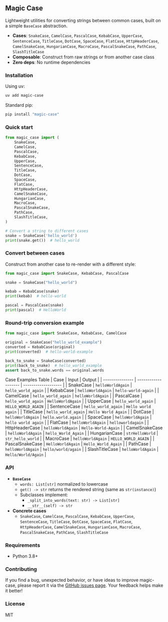 ## Magic Case

Lightweight utilities for converting strings between common cases, built on a simple `BaseCase` abstraction.

- **Cases**: `SnakeCase`, `CamelCase`, `PascalCase`, `KebabCase`, `UpperCase`, `SentenceCase`, `TitleCase`, `DotCase`, `SpaceCase`, `FlatCase`, `HttpHeaderCase`, `CamelSnakeCase`, `HungarianCase`, `MacroCase`, `PascalSnakeCase`, `PathCase`, `SlashTitleCase`
- **Composable**: Construct from raw strings or from another case class
- **Zero deps**: No runtime dependencies

### Installation
Using uv:
```bash
uv add magic-case
```

Standard pip:
```bash
pip install "magic-case"
```

### Quick start
```python
from magic_case import (
    SnakeCase,
    CamelCase,
    PascalCase,
    KebabCase,
    UpperCase,
    SentenceCase,
    TitleCase,
    DotCase,
    SpaceCase,
    FlatCase,
    HttpHeaderCase,
    CamelSnakeCase,
    HungarianCase,
    MacroCase,
    PascalSnakeCase,
    PathCase,
    SlashTitleCase,
)

# Convert a string to different cases
snake = SnakeCase('hello_world')
print(snake.get())  # hello_world
```

### Convert between cases

Construct from another case to re-render with a different style:
```python
from magic_case import SnakeCase, KebabCase, PascalCase

snake = SnakeCase("hello_world")

kebab = KebabCase(snake)
print(kebab)  # hello-world

pascal = PascalCase(snake)
print(pascal)  # HelloWorld
```

### Round-trip conversion example
```python
from magic_case import SnakeCase, KebabCase, CamelCase

original = SnakeCase("hello_world_example")
converted = KebabCase(original)
print(converted)  # hello-world-example

back_to_snake = SnakeCase(converted)
print(back_to_snake)  # hello_world_example
assert back_to_snake.words == original.words
```
Case Examples Table
| Case            | Input               | Output              |
| --------------- | ------------------- | ------------------- |
| SnakeCase       | `helloWorldAgain`   | `hello_world_again` |
| KebabCase       | `helloWorldAgain`   | `hello-world-again` |
| CamelCase       | `hello_world_again` | `helloWorldAgain`   |
| PascalCase      | `hello_world_again` | `HelloWorldAgain`   |
| UpperCase       | `hello_world_again` | `HELLO_WORLD_AGAIN` |
| SentenceCase    | `hello_world_again` | `Hello world again` |
| TitleCase       | `hello_world_again` | `Hello World Again` |
| DotCase         | `helloWorldAgain`   | `hello.world.again` |
| SpaceCase       | `helloWorldAgain`   | `hello world again` |
| FlatCase        | `helloWorldAgain`   | `helloworldagain`   |
| HttpHeaderCase  | `helloWorldAgain`   | `Hello-World-Again` |
| CamelSnakeCase  | `helloWorldAgain`   | `hello_World_Again` |
| HungarianCase   | `strHelloWorld`     | `str_hello_world`   |
| MacroCase       | `helloWorldAgain`   | `HELLO_WORLD_AGAIN` |
| PascalSnakeCase | `HelloWorldAgain`   | `Hello_World_Again` |
| PathCase        | `helloWorldAgain`   | `hello/world/again` |
| SlashTitleCase  | `helloWorldAgain`   | `Hello/World/Again` |


### API
- **`BaseCase`**
  - `words: List[str]` normalized to lowercase
  - `get() -> str` returns the rendered string (same as `str(instance)`)
  - Subclasses implement:
    - `_split_into_words(text: str) -> List[str]`
    - `__str__(self) -> str`
- **Concrete cases**
  - `SnakeCase`, `CamelCase`, `PascalCase`, `KebabCase`, `UpperCase`, `SentenceCase`, `TitleCase`, `DotCase`, `SpaceCase`, `FlatCase`, `HttpHeaderCase`, `CamelSnakeCase`, `HungarianCase`, `MacroCase`, `PascalSnakeCase`, `PathCase`, `SlashTitleCase`

### Requirements
- Python 3.8+

### Contributing

If you find a bug, unexpected behavior, or have ideas to improve magic-case, please report it via the [GitHub issues page](https://github.com/shubhroshekhar/magic-case). Your feedback helps make it better!


### License
MIT 